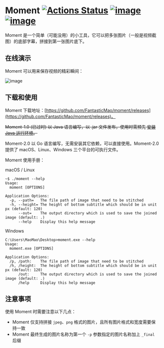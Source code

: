 # Moment [![Actions Status](https://github.com/FantasticMao/moment/workflows/action/badge.svg)](https://github.com/FantasticMao/moment/actions) [![image](https://img.shields.io/badge/release-download-blue.svg)](https://github.com/FantasticMao/moment/releases) [![image](https://img.shields.io/badge/license-MIT-green.svg)](https://github.com/FantasticMao/moment/blob/master/LICENSE)

Moment 是一个简单（可能没用）的小工具，它可以把多张图片（一般是视频截图）的底部字幕，拼接到第一张图片底下。

## 在线演示

Moment 可以用来保存视频的精彩瞬间：

![image](doc/usage.gif)

## 下载和使用

Moment 下载地址：[https://github.com/FantasticMao/moment/releases](https://github.com/FantasticMao/moment/releases)。

<del>Moment-1.0 (已过时) 以 Java 语言编写，以 .jar 文件发布，使用时需预先 [安装 Java 运行环境](https://www.baidu.com/s?wd=安装%20JRE)。</del>

Moment-2.0 以 Go 语言编写，无需安装其它依赖，可以直接使用。Moment-2.0 提供了 macOS、Linux、Windows 三个平台的可执行文件。

Moment 使用手册：

macOS / Linux

```text
~$ ./moment --help
Usage:
  moment [OPTIONS]

Application Options:
  -p, --path=   The file path of image that need to be stitched
  -h, --height= The height of bottom subtitle which should be in unit px (default: 120)
      --out=    The output directory which is used to save the joined image (default: .)
      --help    Display this help message
```

Windows

```text
C:\Users\MaoMao\Desktop>moment.exe --help
Usage:
  moment.exe [OPTIONS]

Application Options:
  /p, /path:    The file path of image that need to be stitched
  /h, /height:  The height of bottom subtitle which should be in unit px (default: 120)
      /out:     The output directory which is used to save the joined image (default: .)
      /help     Display this help message
```

## 注意事项

使用 Moment 时需要注意以下几点：

- Moment 仅支持拼接 `jpeg`、`png` 格式的图片，且所有图片格式和宽度需要保持一致
- Moment 最终生成的图片名称为第一个 `-p` 参数指定的图片名称加上 `_final` 后缀
